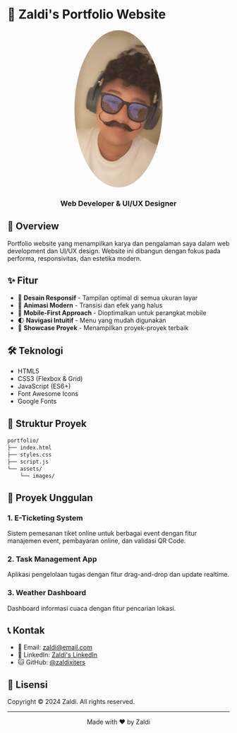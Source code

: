 # 🚀 Zaldi's Portfolio Website

<div align="center">
  <img src="assets/images/profile.jpg" alt="Zaldi's Profile" width="200" style="border-radius: 50%"/>
  <h3>Web Developer & UI/UX Designer</h3>
</div>

## 🌟 Overview

Portfolio website yang menampilkan karya dan pengalaman saya dalam web development dan UI/UX design. Website ini dibangun dengan fokus pada performa, responsivitas, dan estetika modern.

## ✨ Fitur

- 🎯 **Desain Responsif** - Tampilan optimal di semua ukuran layar
- 🎨 **Animasi Modern** - Transisi dan efek yang halus
- 📱 **Mobile-First Approach** - Dioptimalkan untuk perangkat mobile
- 🌓 **Navigasi Intuitif** - Menu yang mudah digunakan
- 💼 **Showcase Proyek** - Menampilkan proyek-proyek terbaik

## 🛠️ Teknologi

- HTML5
- CSS3 (Flexbox & Grid)
- JavaScript (ES6+)
- Font Awesome Icons
- Google Fonts

## 📂 Struktur Proyek

```
portfolio/
├── index.html
├── styles.css
├── script.js
└── assets/
    └── images/
```

## 🚀 Proyek Unggulan

### 1. E-Ticketing System
Sistem pemesanan tiket online untuk berbagai event dengan fitur manajemen event, pembayaran online, dan validasi QR Code.

### 2. Task Management App
Aplikasi pengelolaan tugas dengan fitur drag-and-drop dan update realtime.

### 3. Weather Dashboard
Dashboard informasi cuaca dengan fitur pencarian lokasi.

## 📞 Kontak

- 📧 Email: [zaldi@email.com](mailto:zaldi@email.com)
- 💼 LinkedIn: [Zaldi's LinkedIn](https://linkedin.com/in/zaldi)
- 🐱 GitHub: [@zaldixiters](https://github.com/zaldixiters)

## 📝 Lisensi

Copyright © 2024 Zaldi. All rights reserved.

---
<div align="center">
  Made with ❤️ by Zaldi
</div> 